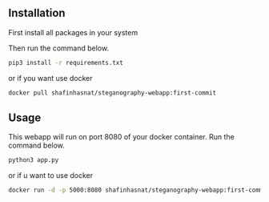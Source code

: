 ## Installation

First install all packages in your system

Then run the command below.

```bash
pip3 install -r requirements.txt
```

or if you want use docker

```bash
docker pull shafinhasnat/steganography-webapp:first-commit

```

## Usage

This webapp will run on port 8080 of your docker container. Run the command below.

```bash
python3 app.py
```

or if u want to use docker

```bash
docker run -d -p 5000:8080 shafinhasnat/steganography-webapp:first-commit
```

